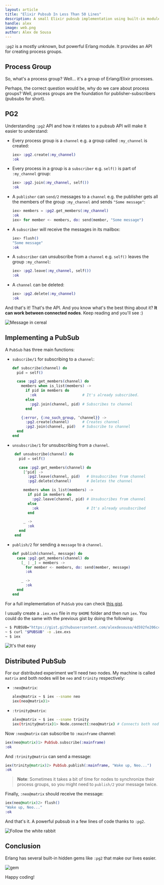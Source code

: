 ```yaml
---
layout: article
title: "Elixir Pubsub In Less Than 50 Lines"
description: A small Elixir pubsub implementation using built-in module :pg2
handle: alex
image: web.png
author: Alex de Sousa
---
```


`:pg2` is a mostly unknown, but powerful Erlang module. It provides an API for creating process groups.

## Process Group

So, what's a process group? Well... it's a group of Erlang/Elixir processes.

Perhaps, the correct question would be, why do we care about process groups? Well, process groups are the foundation for publisher-subscribers (pubsubs for short).

## PG2

Understanding `:pg2` API and how it relates to a pubsub API will make it easier to understand: 

- Every process group is a `channel` e.g. a group called `:my_channel` is created:

   ```elixir
   iex> :pg2.create(:my_channel)
   :ok
   ```

- Every process in a group is a `subscriber` e.g. `self()` is part of `:my_channel` group:

   ```elixir
   iex> :pg2.join(:my_channel, self())
   :ok
   ```

- A `publisher` can `send/2` messages to a `channel` e.g. the publisher gets all the members of the group `:my_channel` and sends `"Some message"`:

   ```elixir
   iex> members = :pg2.get_members(:my_channel)
   :ok
   iex> for member <- members, do: send(member, "Some message")
   ```

- A `subscriber` will receive the messages in its mailbox:

   ```elixir
   iex> flush()
   "Some message"
   :ok
   ```

- A `subscriber` can unsubscribe from a `channel` e.g. `self()` leaves the group `:my_channel`:

   ```elixir
   iex> :pg2.leave(:my_channel, self())
   :ok
   ```

- A `channel` can be deleted:

   ```elixir
   iex> :pg2.delete(:my_channel)
   :ok
   ```

And that's it! That's the API. And you know what's the best thing about it? **It can work between connected nodes**. Keep reading and you'll see :)

![Message in cereal](https://media.giphy.com/media/mcueTtCHvqNPy/giphy.gif)

## Implementing a PubSub

A `PubSub` has three main functions:

- `subscribe/1` for subscribing to a `channel`:

   ```elixir
   def subscribe(channel) do
     pid = self()

     case :pg2.get_members(channel) do
       members when is_list(members) ->
         if pid in members do
           :ok                     # It's already subscribed.
         else
           :pg2.join(channel, pid) # Subscribes to channel
         end

       {:error, {:no_such_group, ^channel}} ->
         :pg2.create(channel)      # Creates channel
         :pg2.join(channel, pid)   # Subscribe to channel
     end
   end
   ```

- `unsubscribe/1` for unsubscribing from a `channel`.

   ```elixir
    def unsubscribe(channel) do
      pid = self()

      case :pg2.get_members(channel) do
        [^pid] ->
          :pg2.leave(channel, pid)   # Unsubscribes from channel
          :pg2.delete(channel)       # Deletes the channel

        members when is_list(members) ->
          if pid in members do
            :pg2.leave(channel, pid) # Unsubscribes from channel
          else
            :ok                      # It's already unsubscribed
          end

        _ ->
          :ok
      end
    end
   ```

- `publish/2` for sending a `message` to a `channel`.

   ```elixir
   def publish(channel, message) do
     case :pg2.get_members(channel) do
       [_ | _] = members ->
         for member <- members, do: send(member, message)
         :ok

       _ ->
         :ok
     end
   end
   ```

For a full implementation of `PubSub` you can check [this gist](https://gist.github.com/alexdesousa/4d592fe206cca17393affaefa4c8fd33).

I usually create a `.iex.exs` file in my `$HOME` folder and then run `iex`. You could do the same with the previous gist by doing the following:

```bash
~ $ PUBSUB="https://gist.githubusercontent.com/alexdesousa/4d592fe206cca17393affaefa4c8fd33/raw/4d84894f016bd9eef84bba647c77c62b9c9a6094/pub_sub.ex"
~ $ curl "$PUBSUB" -o .iex.exs
~ $ iex
```

![It's that easy](https://media.giphy.com/media/3o7btNa0RUYa5E7iiQ/giphy.gif)

## Distributed PubSub

For our distributed experiment we'll need two nodes. My machine is called `matrix` and both nodes will be `neo` and `trinity` respectively:

- `:neo@matrix`:

   ```bash
   alex@matrix ~ $ iex --sname neo
   iex(neo@matrix)1>
   ```

- `:trinity@matrix`:

   ```bash
   alex@matrix ~ $ iex --sname trinity
   iex(trinity@matrix)1> Node.connect(:neo@matrix) # Connects both nodes
   ```

Now `:neo@matrix` can subscribe to `:mainframe` channel:

```elixir
iex(neo@matrix)1> PubSub.subscribe(:mainframe)
:ok
```

And `:trinity@matrix` can send a message:

```elixir
iex(trinity@matrix)2> PubSub.publish(:mainframe, "Wake up, Neo...")
:ok 
```

> **Note**: Sometimes it takes a bit of time for nodes to synchronize their process groups, so you might need to `publish/2` your message twice.

Finally, `:neo@matrix` should receive the message:

```elixir
iex(neo@matrix)2> flush()
"Wake up, Neo..."
:ok
```

And that's it. A powerful pubsub in a few lines of code thanks to `:pg2`.

![Follow the white rabbit](https://media.giphy.com/media/S27iRp6ypEcnK/giphy.gif)

## Conclusion

Erlang has several built-in hidden gems like `:pg2` that make our lives easier.

![gem](https://media.giphy.com/media/PdfNwG98g6Sxq/giphy.gif)

Happy coding!
